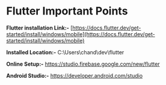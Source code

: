 # Flutter Important Points

**Flutter installation Link:-** [https://docs.flutter.dev/get-started/install/windows/mobile](https://docs.flutter.dev/get-started/install/windows/mobile)

**Installed Location:-** C:\\Users\\chand\\dev\\flutter

**Online Setup:-** https://studio.firebase.google.com/new/flutter



**Android Studio:-** https://developer.android.com/studio

